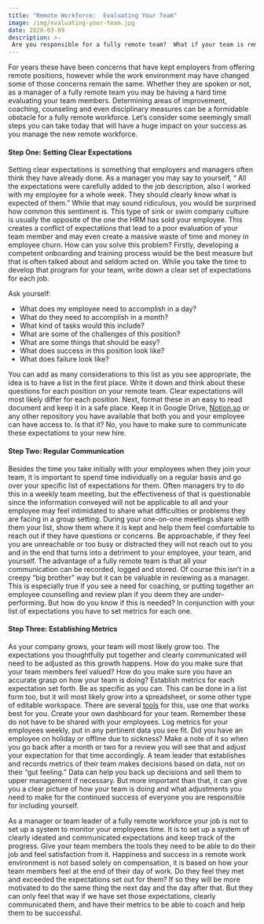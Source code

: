 ```yaml
---
title: "Remote Workforce:  Evaluating Your Team"
image: /img/evaluating-your-team.jpg
date: 2020-03-09
description: >-
 Are you responsible for a fully remote team?  What if your team is remote but you are based in the office, how can you properly evaluate your team members and be able to answer to those above you in the management chain?
---
```

For years these have been concerns that have kept employers from offering remote positions, however while the work environment may have changed some of those concerns remain the same.  Whether they are spoken or not, as a manager of a fully remote team you may be having a hard time evaluating your team members.  Determining areas of improvement, coaching, counseling and even disciplinary measures can be a formidable obstacle for a fully remote workforce.  Let’s consider some seemingly small steps you can take today that will have a huge impact on your success as you manage the new remote workforce.

#### Step One: Setting Clear Expectations
Setting clear expectations is something that employers and managers often think they have already done.  As a manager you may say to yourself, “ All the expectations were carefully added to the job description, also I worked with my employee for a whole week.  They should clearly know what is expected of them.”  While that may sound ridiculous, you would be surprised how common this sentiment is.  This type of sink or swim company culture is usually the opposite of the one the HRM has sold your employee.  This creates a conflict of expectations that lead to a poor evaluation of your team member and may even create a massive waste of time and money in employee churn.  How can you solve this problem?  Firstly, developing a competent onboarding and training process would be the best measure but that is often talked about and seldom acted on.  While you take the time to develop that program for your team, write down a clear set of expectations for each job.  

Ask yourself:

- What does my employee need to accomplish in a day?
- What do they need to accomplish in a month?
- What kind of tasks would this include?
- What are some of the challenges of this position?
- What are some things that should be easy?
- What does success in this position look like?
- What does failure look like?

You can add as many considerations to this list as you see appropriate, the idea is to have a list in the first place.  Write it down and think about these questions for each position on your remote team.  Clear expectations will most likely differ for each position.  Next, format these in an easy to read document and keep it in a safe place.  Keep it in Google Drive, [Notion.so](https://www.notion.so/) or any other repository you have available that both you and your employee can have access to.  Is that it?  No, you have to make sure to communicate these expectations to your new hire.

#### Step Two: Regular Communication
Besides the time you take initially with your employees when they join your team, it is important to spend time individually on a regular basis and go over your specific list of expectations for them.  Often managers try to do this in a weekly team meeting, but the effectiveness of that is questionable since the information conveyed will not be applicable to all and your employee may feel intimidated to share what difficulties or problems they are facing in a group setting.  During your one-on-one meetings share with them your list, show them where it is kept and help them feel comfortable to reach out if they have questions or concerns.  Be approachable, if they feel you are unreachable or too busy or distracted they will not reach out to you and in the end that turns into a detriment to your employee, your team, and yourself.  The advantage of a fully remote team is that all your communication can be recorded, logged and stored.  Of course this isn’t in a creepy “big brother” way but it can be valuable in reviewing as a manager.  This is especially true if you see a need for coaching, or putting together an employee counselling and review plan if you deem they are under-performing.  But how do you know if this is needed?  In conjunction with your list of expectations you have to set metrics for each one. 

#### Step Three: Establishing Metrics
As your company grows, your team will most likely grow too.  The expectations you thoughtfully put together and clearly communicated will need to be adjusted as this growth happens.  How do you make sure that your team members feel valued?  How do you make sure you have an accurate grasp on how your team is doing?  Establish metrics for each expectation set forth.  Be as specific as you can.  This can be done in a list form too, but it will most likely grow into a spreadsheet, or some other type of editable workspace.  There are several [tools](https://employeecycle.com/) for this, use one that works best for you.  Create your own dashboard for your team.  Remember these do not have to be shared with your employees.  Log metrics for your employees weekly, put in any pertinent data you see fit.  Did you have an employee on holiday or offline due to sickness?  Make a note of it so when you go back after a month or two for a review you will see that and adjust your expectation for that time accordingly.  A team leader that establishes and records metrics of their team makes decisions based on data, not on their “gut feeling.”  Data can help you back up decisions and sell them to upper management if necessary.  But more important than that, it can give you a clear picture of how your team is doing and what adjustments you need to make for the continued success of everyone you are responsible for including yourself.

As a manager or team leader of a fully remote workforce your job is not to set up a system to monitor your employees time.  It is to set up a system of clearly ideated and communicated expectations and keep track of the progress.  Give your team members the tools they need to be able to do their job and feel satisfaction from it.  Happiness and success in a remote work environment is not based solely on compensation, it is based on how your team members feel at the end of their day of work.  Do they feel they met and exceeded the expectations set out for them?  If so they will be more motivated to do the same thing the next day and the day after that.  But they can only feel that way if we have set those expectations, clearly communicated them, and have their metrics to be able to coach and help them to be successful.


